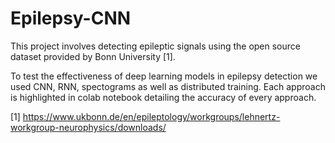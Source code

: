 # Epilepsy-CNN

This project involves detecting epileptic signals using the open source dataset provided by Bonn University [1]. 

To test the effectiveness of deep learning models in epilepsy detection we used CNN, RNN, spectograms as well as distributed training.
Each approach is highlighted in colab notebook detailing the accuracy of every approach.



[1] https://www.ukbonn.de/en/epileptology/workgroups/lehnertz-workgroup-neurophysics/downloads/
